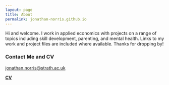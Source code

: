 ```yaml
---
layout: page
title: About
permalink: jonathan-norris.github.io
---
```


Hi and welcome. I work in applied economics with projects on a range of topics including skill development, parenting, and mental health. Links to my work and project files are included where available. Thanks for dropping by!

### Contact Me and CV

[jonathan.norris@strath.ac.uk](mailto:jonathan.norris@strath.ac.uk)

<a href = "{{ site.baseurl }}/files/cv_norris.pdf"><b> CV </b> </a>